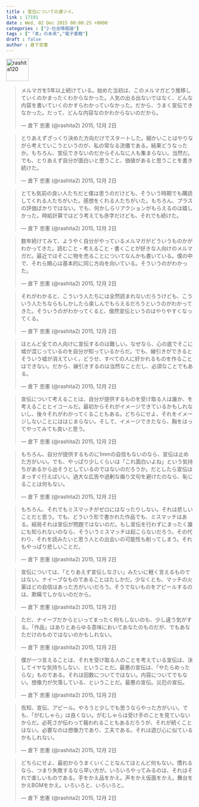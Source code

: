 ```yaml
---
title : 宣伝についての連ツイ。
link : 17191
date : Wed, 02 Dec 2015 00:08:25 +0000
categories : ["2-社会情報論"]
tags : ["「本」の未来","電子書籍"]
draft : false
author : 倉下忠憲
---
```


<a href="https://rashita.net/blog/?attachment_id=17197" rel="attachment wp-att-17197"><img src="https://rashita.net/blog/wp-content/uploads/2015/12/rashita120.gif" alt="rashita120" width="60" height="60" class="alignnone size-full wp-image-17197" /></a>

<blockquote><p>メルマガを5年以上続けている。始めた当初は、このメルマガどう推移していくのかまったくわからなかった。人気の出る出ないではなく、どんな内容を書いていくのかすらわかっていなかった。だから、うまく宣伝できなかった。だって、どんな内容なのかわからないのだから。</p>
<p>&mdash; 倉下 忠憲 (@rashita2) 2015, 12月 2日</p></blockquote>


<blockquote><p>とりあえずざっくり決めた方向だけでスタートした。細かいことはやりながら考えていこうというのが、私の常なる流儀である。結果どうなったか。もちろん、宣伝できないのだからそんなに人も集まらない。当然だ。でも、とりあえず自分が面白いと思うこと、価値があると思うことを書き続けた。</p>
<p>&mdash; 倉下 忠憲 (@rashita2) 2015, 12月 2日</p></blockquote>

<blockquote><p>とても気前の良い人たちだと僕は思うのだけども、そういう時期でも購読してくれる人たちがいた。感想をくれる人たちがいた。もちろん、プラスの評価ばかりではない。でも、何かしらリアクションがもらえるのは嬉しかった。時給計算ではどう考えても赤字だけども、それでも続けた。</p>
<p>&mdash; 倉下 忠憲 (@rashita2) 2015, 12月 2日</p></blockquote>

<blockquote><p>数年続けてみて、ようやく自分がやっているメルマガがどういうものかがわかってきた。読むこと・考えること・書くことが好きな人向けのメルマガだ。最近ではそこに物を売ることについてなんかも書いている。僕の中で、それら関心は基本的に同じ方向を向いている。そういうのがわかった。</p>
<p>&mdash; 倉下 忠憲 (@rashita2) 2015, 12月 2日</p></blockquote>

<blockquote><p>それがわかると、こういう人たちには全然読まれないだろうけども、こういう人たちならもしかしたら楽しんでもらえるだろうというのがわかってきた。そういうのがわかってくると、俄然宣伝というのはやりやすくなってくる。</p>
<p>&mdash; 倉下 忠憲 (@rashita2) 2015, 12月 2日</p></blockquote>

<blockquote><p>ほとんど全ての人向けに宣伝するのは難しい。なぜなら、心の底でそこに嘘が混じっているのを自分が知っているからだ。でも、線引きができるとそういう嘘が消えていく。どうせ、すべての人に好かれるものを作ることはできない。だから、線引きするのは当然なことだし、必須なことでもある。</p>
<p>&mdash; 倉下 忠憲 (@rashita2) 2015, 12月 2日</p></blockquote>

<blockquote><p>宣伝について考えることは、自分が提供するものを受け取る人は誰か、を考えることとイコールだ。最初からそれがイメージできているかもしれないし、後々それがわかってくることもある。どちらにせよ、それをイメージしないことにははじまらない。そして、イメージできたなら、胸をはってやってみても良いと思う。</p>
<p>&mdash; 倉下 忠憲 (@rashita2) 2015, 12月 2日</p></blockquote>

<blockquote><p>もちろん、自分が提供するものに1mmの自信もないのなら、宣伝は止めた方がいい。でも、やっぱり少しくらいは「これ面白いよね」という気持ちがあるから出そうとしているのではないのだろうか。だとしたら宣伝はまっすぐ行えばいい。過大な広告や過剰な煽り文句を避けたのなら、恥じることは何もない。</p>
<p>&mdash; 倉下 忠憲 (@rashita2) 2015, 12月 2日</p></blockquote>

<blockquote><p>もちろん、それでもミスマッチがゼロにはなったりしない。それは悲しいことだと思う。でも、どういう形で書かれた作品でも、ミスマッチはある。結局それは宣伝が問題ではないのだ。もし宣伝を行わずにまったく誰にも知られないのなら、そういうミスマッチは起こらないだろう。その代わり、それを読みたいと思う人との出会いの可能性も削ってしまう。それもやっぱり悲しいことだ。</p>
<p>&mdash; 倉下 忠憲 (@rashita2) 2015, 12月 2日</p></blockquote>

<blockquote><p>宣伝については、「とりあえず宣伝しなさい」みたいに軽く言えるものではない。ナイーブなものであることはたしかだ。少なくとも、マッチの火薬ほどの自信はあった方がいいだろう。そうでないものをアピールするのは、欺瞞でしかないのだから。</p>
<p>&mdash; 倉下 忠憲 (@rashita2) 2015, 12月 2日</p></blockquote>

<blockquote><p>ただ、ナイーブだからといってまったく何もしないのも、少し違う気がする。「作品」はありとあらゆる意味においてあなたのものだが、でもあなただけのものではないのかもしれない。</p>
<p>&mdash; 倉下 忠憲 (@rashita2) 2015, 12月 2日</p></blockquote>

<blockquote><p>僕が一つ言えることは、それを受け取る人のことを考えている宣伝は、決してイヤな気持ちしない、ということだ。最悪の宣伝は、「やたらめったらな」ものである。それは回数についてではない。内容についてでもない。想像力が欠落している、ということだ。最悪の宣伝。災厄の宣伝。</p>
<p>&mdash; 倉下 忠憲 (@rashita2) 2015, 12月 2日</p></blockquote>

<blockquote><p>告知、宣伝、アピール。やろうと少しでも思うならやった方がいい。でも、「がむしゃら」は良くない。がむしゃらは受け手のことを見ていないからだ。必死さが伝わって報われることもあるだろうが、それが続くことはない。必要なのは想像力であり、工夫である。それは遊び心に似ているかもしれない。</p>
<p>&mdash; 倉下 忠憲 (@rashita2) 2015, 12月 2日</p></blockquote>

<blockquote><p>どちらにせよ、最初からうまくいくことなんてほとんど何もない。慣れるなら、つまり失敗するなら早い方が。いろいろやってみるのは、それはそれで楽しいものである。手をかえ品をかえ。声をかえ仮面をかえ。舞台をかえBGMをかえ。いろいろと、いろいろと。</p>
<p>&mdash; 倉下 忠憲 (@rashita2) 2015, 12月 2日</p></blockquote>